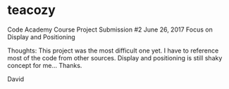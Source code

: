 # teacozy
Code Academy Course
Project Submission #2 June 26, 2017
Focus on Display and Positioning

Thoughts:
This project was the most difficult one yet. I have to reference most of the code from other sources.
Display and positioning is still shaky concept for me...
Thanks.

David
